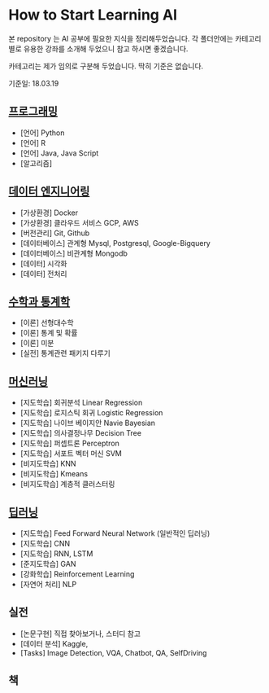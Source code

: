 # How to Start Learning AI
본 repository 는 AI 공부에 필요한 지식을 정리해두었습니다. 각 폴더안에는 카테고리 별로 유용한 강좌를 소개해 두었으니 참고 하시면 좋겠습니다.

카테고리는 제가 임의로 구분해 두었습니다. 딱히 기준은 없습니다.

기준일: 18.03.19

## [프로그래밍](/cates/프로그래밍.md)
* [언어] Python
* [언어] R
* [언어] Java, Java Script
* [알고리즘]


## [데이터 엔지니어링](/cates/데이터엔지니어링.md)
* [가상환경] Docker
* [가상환경] 클라우드 서비스 GCP, AWS
* [버전관리] Git, Github
* [데이터베이스] 관계형 Mysql, Postgresql, Google-Bigquery
* [데이터베이스] 비관계형 Mongodb
* [데이터] 시각화
* [데이터] 전처리

## [수학과 통계학](/cates/수학과통계학.md)
* [이론] 선형대수학
* [이론] 통계 및 확률
* [이론] 미분
* [실전] 통계관련 패키지 다루기

## [머신러닝](/cates/머신러닝및딥러닝.md)
* [지도학습] 회귀분석 Linear Regression
* [지도학습] 로지스틱 회귀 Logistic Regression
* [지도학습] 나이브 베이지안 Navie Bayesian
* [지도학습] 의사결정나무 Decision Tree
* [지도학습] 퍼셉트론 Perceptron
* [지도학습] 서포트 벡터 머신 SVM
* [비지도학습] KNN
* [비지도학습] Kmeans
* [비지도학습] 계층적 클러스터링

## [딥러닝](/cates/머신러닝및딥러닝.md)
* [지도학습] Feed Forward Neural Network (일반적인 딥러닝)
* [지도학습] CNN
* [지도학습] RNN, LSTM
* [준지도학습] GAN
* [강화학습] Reinforcement Learning
* [자연어 처리] NLP

## 실전
* [논문구현] 직접 찾아보거나, 스터디 참고
* [데이터 분석] Kaggle,
* [Tasks] Image Detection, VQA, Chatbot, QA, SelfDriving

## 책
